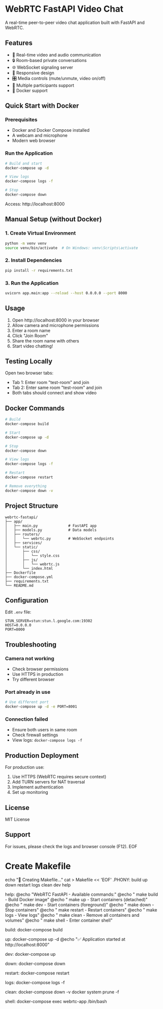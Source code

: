 # WebRTC FastAPI Video Chat

A real-time peer-to-peer video chat application built with FastAPI and WebRTC.

## Features

- 🎥 Real-time video and audio communication
- 🔒 Room-based private conversations
- 🌐 WebSocket signaling server
- 📱 Responsive design
- 🎛️ Media controls (mute/unmute, video on/off)
- 👥 Multiple participants support
- 🐳 Docker support

## Quick Start with Docker

### Prerequisites

- Docker and Docker Compose installed
- A webcam and microphone
- Modern web browser

### Run the Application

```bash
# Build and start
docker-compose up -d

# View logs
docker-compose logs -f

# Stop
docker-compose down
```

Access: http://localhost:8000

## Manual Setup (without Docker)

### 1. Create Virtual Environment

```bash
python -m venv venv
source venv/bin/activate  # On Windows: venv\Scripts\activate
```

### 2. Install Dependencies

```bash
pip install -r requirements.txt
```

### 3. Run the Application

```bash
uvicorn app.main:app --reload --host 0.0.0.0 --port 8000
```

## Usage

1. Open http://localhost:8000 in your browser
2. Allow camera and microphone permissions
3. Enter a room name
4. Click "Join Room"
5. Share the room name with others
6. Start video chatting!

## Testing Locally

Open two browser tabs:
- Tab 1: Enter room "test-room" and join
- Tab 2: Enter same room "test-room" and join
- Both tabs should connect and show video

## Docker Commands

```bash
# Build
docker-compose build

# Start
docker-compose up -d

# Stop
docker-compose down

# View logs
docker-compose logs -f

# Restart
docker-compose restart

# Remove everything
docker-compose down -v
```

## Project Structure

```
webrtc-fastapi/
├── app/
│   ├── main.py              # FastAPI app
│   ├── models.py            # Data models
│   ├── routers/
│   │   └── webrtc.py        # WebSocket endpoints
│   ├── services/
│   └── static/
│       ├── css/
│       │   └── style.css
│       ├── js/
│       │   └── webrtc.js
│       └── index.html
├── Dockerfile
├── docker-compose.yml
├── requirements.txt
└── README.md
```

## Configuration

Edit `.env` file:

```
STUN_SERVER=stun:stun.l.google.com:19302
HOST=0.0.0.0
PORT=8000
```

## Troubleshooting

### Camera not working
- Check browser permissions
- Use HTTPS in production
- Try different browser

### Port already in use
```bash
# Use different port
docker-compose up -d -e PORT=8001
```

### Connection failed
- Ensure both users in same room
- Check firewall settings
- View logs: `docker-compose logs -f`

## Production Deployment

For production use:
1. Use HTTPS (WebRTC requires secure context)
2. Add TURN servers for NAT traversal
3. Implement authentication
4. Set up monitoring

## License

MIT License

## Support

For issues, please check the logs and browser console (F12).
EOF

# Create Makefile
echo "🔧 Creating Makefile..."
cat > Makefile << 'EOF'
.PHONY: build up down restart logs clean dev help

help:
	@echo "WebRTC FastAPI - Available commands:"
	@echo "  make build    - Build Docker image"
	@echo "  make up       - Start containers (detached)"
	@echo "  make dev      - Start containers (foreground)"
	@echo "  make down     - Stop containers"
	@echo "  make restart  - Restart containers"
	@echo "  make logs     - View logs"
	@echo "  make clean    - Remove all containers and volumes"
	@echo "  make shell    - Enter container shell"

build:
	docker-compose build

up:
	docker-compose up -d
	@echo "✅ Application started at http://localhost:8000"

dev:
	docker-compose up

down:
	docker-compose down

restart:
	docker-compose restart

logs:
	docker-compose logs -f

clean:
	docker-compose down -v
	docker system prune -f

shell:
	docker-compose exec webrtc-app /bin/bash